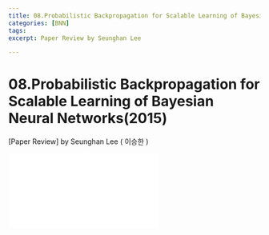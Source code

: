 ```yaml
---
title: 08.Probabilistic Backpropagation for Scalable Learning of Bayesian Neural Networks(2015)
categories: [BNN]
tags: 
excerpt: Paper Review by Seunghan Lee

---
```


08.Probabilistic Backpropagation for Scalable Learning of Bayesian Neural Networks(2015)
========================================================================================

[Paper Review] by Seunghan Lee ( 이승한 )

<embed src="/assets/pdf/BNN/review/[review]08.Probabilistic Backpropagation for Scalable Learning of Bayesian Neural Networks(2015).pdf#toolbar=0&navpanes=0&scrollbar=0" type="application/pdf" />